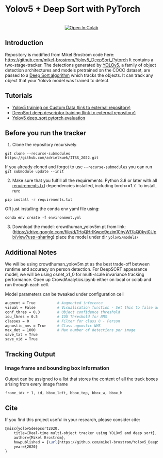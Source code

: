 # Yolov5 + Deep Sort with PyTorch

<div align="center">
<br>  
<a href="https://colab.research.google.com/drive/1cp_14t7bFF7S4UswKEd4NRio-HxPRkUg"><img src="https://colab.research.google.com/assets/colab-badge.svg" alt="Open In Colab"></a>
 
</div>

</div>


## Introduction

Repository is modified from Mikel Brostrom code here: https://github.com/mikel-brostrom/Yolov5_DeepSort_Pytorch
It contains a two-stage-tracker. The detections generated by [YOLOv5](https://github.com/ultralytics/yolov5), a family of object detection architectures and models pretrained on the COCO dataset, are passed to a [Deep Sort algorithm](https://github.com/ZQPei/deep_sort_pytorch) which tracks the objects. It can track any object that your Yolov5 model was trained to detect.


## Tutorials

* [Yolov5 training on Custom Data (link to external repository)](https://github.com/ultralytics/yolov5/wiki/Train-Custom-Data)&nbsp;
* [DeepSort deep descriptor training (link to external repository)](https://kaiyangzhou.github.io/deep-person-reid/user_guide.html)&nbsp;
* [Yolov5 deep_sort pytorch evaluation](https://github.com/mikel-brostrom/Yolov5_DeepSort_Pytorch/wiki/Evaluation)&nbsp;

## Before you run the tracker

1. Clone the repository recursively:

`git clone --recurse-submodules https://github.com/adrielkuek/ITSS_2022.git`

If you already cloned and forgot to use `--recurse-submodules` you can run `git submodule update --init`

2. Make sure that you fulfill all the requirements: Python 3.8 or later with all [requirements.txt](https://github.com/adrielkuek/ITSS_2022/blob/main/requirements.txt) dependencies installed, including torch>=1.7. To install, run:

`pip install -r requirements.txt`

OR just installing the conda env yaml file using:

`conda env create -f environment.yml`

3. Download the model: crowdhuman_yolov5m.pt from link: (https://drive.google.com/file/d/1HoQHrIKwpc9ezim10hyWf7aQ0kyt0Upb/view?usp=sharing)
place the model under dir `yolov5/models/`

## Additional Notes

We will be using crowdhuman_yolov5m.pt as the best trade-off between runtime and accuracy on person detection. For DeepSORT appearance model, we will be using osnet_x1_0 for multi-scale invariance tracking performance.
Open up CrowdAnalytics.ipynb either on local or colab and run through each cell.

Model parameters can be tweaked under configuration cell

```bash
augment = True          # Augmented inference
visual = False          # Visualisation function - Set this to false as default
conf_thres = 0.3        # Object confidence threshold
iou_thres = 0.5         # IOU Threshold for NMS
classes = 0             # Filter for class 0 - Person
agnostic_nms = True     # Class agnostic NMS
max_det = 1000          # Max number of detections per image
save_txt = True
save_vid = True
```

## Tracking Output

### Image frame and bounding box information

Output can be assigned to a list that stores the content of all the track boxes arising from every image frame

```bash
frame_idx + 1, id, bbox_left, bbox_top, bbox_w, bbox_h
```

## Cite

If you find this project useful in your research, please consider cite:

```latex
@misc{yolov5deepsort2020,
    title={Real-time multi-object tracker using YOLOv5 and deep sort},
    author={Mikel Broström},
    howpublished = {\url{https://github.com/mikel-brostrom/Yolov5_DeepSort_Pytorch}},
    year={2020}
}
```
